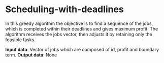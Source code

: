 # Scheduling-with-deadlines
In this greedy algorithm the objective is to find a sequence of the jobs, which is completed within their deadlines and gives maximum profit.
The algorithm receives the jobs vector, then adjusts it by retaining only the feasible tasks.

**Input data**: Vector of jobs which are composed of id, profit and boundary term.
**Output data**: None
